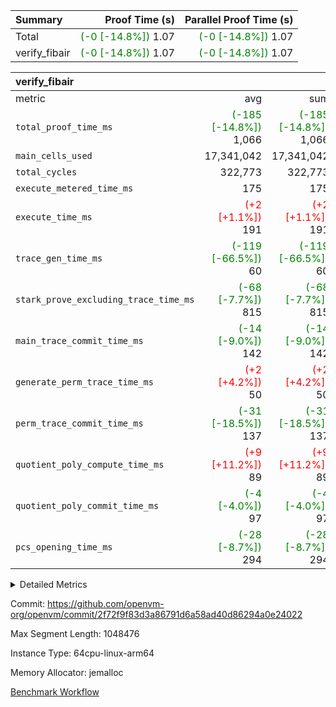 | Summary | Proof Time (s) | Parallel Proof Time (s) |
|:---|---:|---:|
| Total | <span style='color: green'>(-0 [-14.8%])</span> 1.07 | <span style='color: green'>(-0 [-14.8%])</span> 1.07 |
| verify_fibair | <span style='color: green'>(-0 [-14.8%])</span> 1.07 | <span style='color: green'>(-0 [-14.8%])</span> 1.07 |


| verify_fibair |||||
|:---|---:|---:|---:|---:|
|metric|avg|sum|max|min|
| `total_proof_time_ms ` | <span style='color: green'>(-185 [-14.8%])</span> 1,066 | <span style='color: green'>(-185 [-14.8%])</span> 1,066 | <span style='color: green'>(-185 [-14.8%])</span> 1,066 | <span style='color: green'>(-185 [-14.8%])</span> 1,066 |
| `main_cells_used     ` |  17,341,042 |  17,341,042 |  17,341,042 |  17,341,042 |
| `total_cycles        ` |  322,773 |  322,773 |  322,773 |  322,773 |
| `execute_metered_time_ms` |  175 |  175 |  175 |  175 |
| `execute_time_ms     ` | <span style='color: red'>(+2 [+1.1%])</span> 191 | <span style='color: red'>(+2 [+1.1%])</span> 191 | <span style='color: red'>(+2 [+1.1%])</span> 191 | <span style='color: red'>(+2 [+1.1%])</span> 191 |
| `trace_gen_time_ms   ` | <span style='color: green'>(-119 [-66.5%])</span> 60 | <span style='color: green'>(-119 [-66.5%])</span> 60 | <span style='color: green'>(-119 [-66.5%])</span> 60 | <span style='color: green'>(-119 [-66.5%])</span> 60 |
| `stark_prove_excluding_trace_time_ms` | <span style='color: green'>(-68 [-7.7%])</span> 815 | <span style='color: green'>(-68 [-7.7%])</span> 815 | <span style='color: green'>(-68 [-7.7%])</span> 815 | <span style='color: green'>(-68 [-7.7%])</span> 815 |
| `main_trace_commit_time_ms` | <span style='color: green'>(-14 [-9.0%])</span> 142 | <span style='color: green'>(-14 [-9.0%])</span> 142 | <span style='color: green'>(-14 [-9.0%])</span> 142 | <span style='color: green'>(-14 [-9.0%])</span> 142 |
| `generate_perm_trace_time_ms` | <span style='color: red'>(+2 [+4.2%])</span> 50 | <span style='color: red'>(+2 [+4.2%])</span> 50 | <span style='color: red'>(+2 [+4.2%])</span> 50 | <span style='color: red'>(+2 [+4.2%])</span> 50 |
| `perm_trace_commit_time_ms` | <span style='color: green'>(-31 [-18.5%])</span> 137 | <span style='color: green'>(-31 [-18.5%])</span> 137 | <span style='color: green'>(-31 [-18.5%])</span> 137 | <span style='color: green'>(-31 [-18.5%])</span> 137 |
| `quotient_poly_compute_time_ms` | <span style='color: red'>(+9 [+11.2%])</span> 89 | <span style='color: red'>(+9 [+11.2%])</span> 89 | <span style='color: red'>(+9 [+11.2%])</span> 89 | <span style='color: red'>(+9 [+11.2%])</span> 89 |
| `quotient_poly_commit_time_ms` | <span style='color: green'>(-4 [-4.0%])</span> 97 | <span style='color: green'>(-4 [-4.0%])</span> 97 | <span style='color: green'>(-4 [-4.0%])</span> 97 | <span style='color: green'>(-4 [-4.0%])</span> 97 |
| `pcs_opening_time_ms ` | <span style='color: green'>(-28 [-8.7%])</span> 294 | <span style='color: green'>(-28 [-8.7%])</span> 294 | <span style='color: green'>(-28 [-8.7%])</span> 294 | <span style='color: green'>(-28 [-8.7%])</span> 294 |



<details>
<summary>Detailed Metrics</summary>

|  | verify_program_compile_ms | total_cells | stark_prove_excluding_trace_time_ms | quotient_poly_compute_time_ms | quotient_poly_commit_time_ms | perm_trace_commit_time_ms | pcs_opening_time_ms | main_trace_commit_time_ms |
| --- | --- | --- | --- | --- | --- | --- | --- |
|  | 7 | 65,536 | 35 | 1 | 6 | 0 | 20 | 7 | 

| air_name | rows | quotient_deg | main_cols | interactions | constraints | cells |
| --- | --- | --- | --- | --- | --- | --- |
| AccessAdapterAir<2> |  | 2 |  | 5 | 12 |  | 
| AccessAdapterAir<4> |  | 2 |  | 5 | 12 |  | 
| AccessAdapterAir<8> |  | 2 |  | 5 | 12 |  | 
| FibonacciAir | 32,768 | 1 | 2 |  | 5 | 65,536 | 
| FriReducedOpeningAir |  | 2 |  | 39 | 71 |  | 
| JalRangeCheckAir |  | 2 |  | 9 | 14 |  | 
| NativePoseidon2Air<BabyBearParameters>, 1> |  | 2 |  | 136 | 572 |  | 
| PhantomAir |  | 2 |  | 3 | 5 |  | 
| ProgramAir |  | 1 |  | 1 | 4 |  | 
| VariableRangeCheckerAir |  | 1 |  | 1 | 4 |  | 
| VmAirWrapper<AluNativeAdapterAir, FieldArithmeticCoreAir> |  | 2 |  | 15 | 27 |  | 
| VmAirWrapper<BranchNativeAdapterAir, BranchEqualCoreAir<1> |  | 2 |  | 11 | 25 |  | 
| VmAirWrapper<NativeAdapterAir<2, 0>, PublicValuesCoreAir> |  | 2 |  | 11 | 29 |  | 
| VmAirWrapper<NativeLoadStoreAdapterAir<1>, NativeLoadStoreCoreAir<1> |  | 2 |  | 15 | 20 |  | 
| VmAirWrapper<NativeLoadStoreAdapterAir<4>, NativeLoadStoreCoreAir<4> |  | 2 |  | 15 | 20 |  | 
| VmAirWrapper<NativeVectorizedAdapterAir<4>, FieldExtensionCoreAir> |  | 2 |  | 15 | 27 |  | 
| VmConnectorAir |  | 2 |  | 5 | 11 |  | 
| VolatileBoundaryAir |  | 2 |  | 7 | 19 |  | 

| group | trace_gen_time_ms | total_proof_time_ms | total_cycles | total_cells | stark_prove_excluding_trace_time_ms | quotient_poly_compute_time_ms | quotient_poly_commit_time_ms | perm_trace_commit_time_ms | pcs_opening_time_ms | main_trace_commit_time_ms | main_cells_used | generate_perm_trace_time_ms | fri.log_blowup | execute_time_ms | execute_metered_time_ms |
| --- | --- | --- | --- | --- | --- | --- | --- | --- | --- | --- | --- | --- | --- | --- | --- |
| verify_fibair | 60 | 1,066 | 322,773 | 62,474,410 | 815 | 89 | 97 | 137 | 294 | 142 | 17,341,042 | 50 | 1 | 191 | 175 | 

| group | air_name | rows | prep_cols | perm_cols | main_cols | cells |
| --- | --- | --- | --- | --- | --- | --- |
| verify_fibair | AccessAdapterAir<2> | 131,072 |  | 16 | 11 | 3,538,944 | 
| verify_fibair | AccessAdapterAir<4> | 65,536 |  | 16 | 13 | 1,900,544 | 
| verify_fibair | AccessAdapterAir<8> | 128 |  | 16 | 17 | 4,224 | 
| verify_fibair | FriReducedOpeningAir | 2,048 |  | 84 | 27 | 227,328 | 
| verify_fibair | JalRangeCheckAir | 32,768 |  | 28 | 12 | 1,310,720 | 
| verify_fibair | NativePoseidon2Air<BabyBearParameters>, 1> | 32,768 |  | 312 | 398 | 23,265,280 | 
| verify_fibair | PhantomAir | 16,384 |  | 12 | 6 | 294,912 | 
| verify_fibair | ProgramAir | 8,192 |  | 8 | 10 | 147,456 | 
| verify_fibair | VariableRangeCheckerAir | 262,144 | 2 | 8 | 1 | 2,359,296 | 
| verify_fibair | VmAirWrapper<AluNativeAdapterAir, FieldArithmeticCoreAir> | 262,144 |  | 36 | 29 | 17,039,360 | 
| verify_fibair | VmAirWrapper<BranchNativeAdapterAir, BranchEqualCoreAir<1> | 32,768 |  | 28 | 23 | 1,671,168 | 
| verify_fibair | VmAirWrapper<NativeLoadStoreAdapterAir<1>, NativeLoadStoreCoreAir<1> | 65,536 |  | 40 | 21 | 3,997,696 | 
| verify_fibair | VmAirWrapper<NativeLoadStoreAdapterAir<4>, NativeLoadStoreCoreAir<4> | 32,768 |  | 40 | 27 | 2,195,456 | 
| verify_fibair | VmAirWrapper<NativeVectorizedAdapterAir<4>, FieldExtensionCoreAir> | 32,768 |  | 36 | 38 | 2,424,832 | 
| verify_fibair | VmConnectorAir | 2 | 1 | 16 | 5 | 42 | 
| verify_fibair | VolatileBoundaryAir | 65,536 |  | 20 | 12 | 2,097,152 | 

| group | trace_height_constraint | weighted_sum | threshold |
| --- | --- | --- | --- |
| verify_fibair | 0 | 1,085,444 | 2,013,265,921 | 
| verify_fibair | 1 | 5,411,200 | 2,013,265,921 | 
| verify_fibair | 2 | 542,722 | 2,013,265,921 | 
| verify_fibair | 3 | 5,476,612 | 2,013,265,921 | 
| verify_fibair | 4 | 65,536 | 2,013,265,921 | 
| verify_fibair | 5 | 12,851,850 | 2,013,265,921 | 

| trace_height_constraint | threshold |
| --- | --- |
| 0 | 2,013,265,921 | 

</details>


Commit: https://github.com/openvm-org/openvm/commit/2f72f9f83d3a86791d6a58ad40d86294a0e24022

Max Segment Length: 1048476

Instance Type: 64cpu-linux-arm64

Memory Allocator: jemalloc

[Benchmark Workflow](https://github.com/openvm-org/openvm/actions/runs/15698088740)
